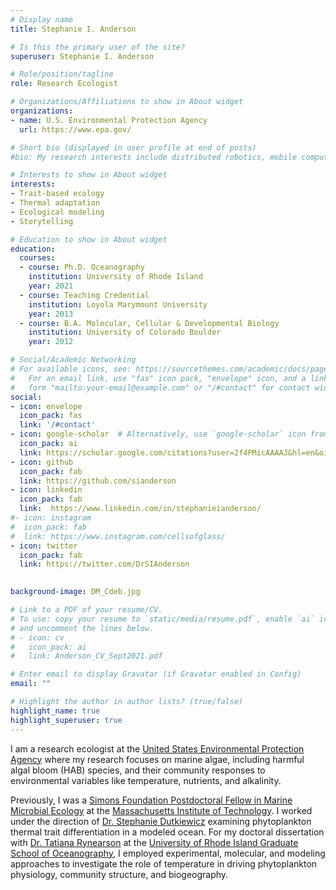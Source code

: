 ```yaml
---
# Display name
title: Stephanie I. Anderson

# Is this the primary user of the site?
superuser: Stephanie I. Anderson

# Role/position/tagline
role: Research Ecologist

# Organizations/Affiliations to show in About widget
organizations:
- name: U.S. Environmental Protection Agency
  url: https://www.epa.gov/

# Short bio (displayed in user profile at end of posts)
#bio: My research interests include distributed robotics, mobile computing and programmable matter.

# Interests to show in About widget
interests:
- Trait-based ecology
- Thermal adaptation
- Ecological modeling
- Storytelling

# Education to show in About widget
education:
  courses:
  - course: Ph.D. Oceanography
    institution: University of Rhode Island
    year: 2021
  - course: Teaching Credential
    institution: Loyola Marymount University
    year: 2013
  - course: B.A. Molecular, Cellular & Developmental Biology
    institution: University of Colorado Boulder
    year: 2012

# Social/Academic Networking
# For available icons, see: https://sourcethemes.com/academic/docs/page-builder/#icons
#   For an email link, use "fas" icon pack, "envelope" icon, and a link in the
#   form "mailto:your-email@example.com" or "/#contact" for contact widget.
social:
- icon: envelope
  icon_pack: fas
  link: '/#contact'
- icon: google-scholar  # Alternatively, use `google-scholar` icon from `ai` icon pack
  icon_pack: ai
  link: https://scholar.google.com/citations?user=2f4PMicAAAAJ&hl=en&oi=ao
- icon: github
  icon_pack: fab
  link: https://github.com/sianderson
- icon: linkedin
  icon_pack: fab
  link:  https://www.linkedin.com/in/stephanieianderson/
#- icon: instagram
#  icon_pack: fab
#  link: https://www.instagram.com/cellsofglass/
- icon: twitter
  icon_pack: fab
  link: https://twitter.com/DrSIAnderson
  

background-image: DM_Cdeb.jpg

# Link to a PDF of your resume/CV.
# To use: copy your resume to `static/media/resume.pdf`, enable `ai` icons in `params.toml`, 
# and uncomment the lines below.
# - icon: cv
#   icon_pack: ai
#   link: Anderson_CV_Sept2021.pdf

# Enter email to display Gravatar (if Gravatar enabled in Config)
email: ""

# Highlight the author in author lists? (true/false)
highlight_name: true
highlight_superuser: true
---
```


I am a research ecologist at the <a href="https://www.epa.gov/">United States Environmental Protection Agency</a> where my research focuses on marine algae, including harmful algal bloom (HAB) species, and their community responses to environmental variables like temperature, nutrients, and alkalinity. 

Previously, I was a <a href="https://www.simonsfoundation.org/grant/simons-postdoctoral-fellowships-in-marine-microbial-ecology/">Simons Foundation Postdoctoral Fellow in Marine Microbial Ecology</a> at the <a href="https://web.mit.edu/">Massachusetts Institute of Technology</a>. I worked under the direction of <a href="http://ocean.mit.edu/~stephd/">Dr. Stephanie Dutkiewicz</a> examining phytoplankton thermal trait differentiation in a modeled ocean. For my doctoral dissertation with <a href="https://web.uri.edu/rynearson-lab/">Dr. Tatiana Rynearson</a> at the <a href="https://web.uri.edu/gso/">University of Rhode Island Graduate School of Oceanography</a>, I employed experimental, molecular, and modeling approaches to investigate the role of temperature in driving phytoplankton physiology, community structure, and biogeography. 
